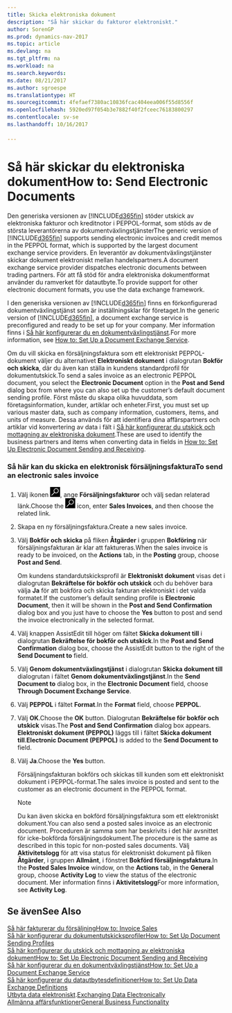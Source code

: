 ```yaml
---
title: Skicka elektroniska dokument
description: "Så här skickar du fakturor elektroniskt."
author: SorenGP
ms.prod: dynamics-nav-2017
ms.topic: article
ms.devlang: na
ms.tgt_pltfrm: na
ms.workload: na
ms.search.keywords: 
ms.date: 08/21/2017
ms.author: sgroespe
ms.translationtype: HT
ms.sourcegitcommit: 4fefaef7380ac10836fcac404eea006f55d8556f
ms.openlocfilehash: 5920ed97f054b3e7882f40f2fceec76183800297
ms.contentlocale: sv-se
ms.lasthandoff: 10/16/2017

---
```

# <a name="how-to-send-electronic-documents"></a><span data-ttu-id="181a3-103">Så här skickar du elektroniska dokument</span><span class="sxs-lookup"><span data-stu-id="181a3-103">How to: Send Electronic Documents</span></span>
<span data-ttu-id="181a3-104">Den generiska versionen av [!INCLUDE[d365fin](includes/d365fin_md.md)] stöder utskick av elektroniska fakturor och kreditnotor i PEPPOL-format, som stöds av de största leverantörerna av dokumentväxlingstjänster</span><span class="sxs-lookup"><span data-stu-id="181a3-104">The generic version of [!INCLUDE[d365fin](includes/d365fin_md.md)] supports sending electronic invoices and credit memos in the PEPPOL format, which is supported by the largest document exchange service providers.</span></span> <span data-ttu-id="181a3-105">En leverantör av dokumentväxlingstjänster skickar dokument elektroniskt mellan handelspartners.</span><span class="sxs-lookup"><span data-stu-id="181a3-105">A document exchange service provider dispatches electronic documents between trading partners.</span></span> <span data-ttu-id="181a3-106">För att få stöd för andra elektroniska dokumentformat använder du ramverket för datautbyte.</span><span class="sxs-lookup"><span data-stu-id="181a3-106">To provide support for other electronic document formats, you use the data exchange framework.</span></span>  

 <span data-ttu-id="181a3-107">I den generiska versionen av [!INCLUDE[d365fin](includes/d365fin_md.md)] finns en förkonfigurerad dokumentväxlingstjänst som är inställningsklar för företaget.</span><span class="sxs-lookup"><span data-stu-id="181a3-107">In the generic version of [!INCLUDE[d365fin](includes/d365fin_md.md)], a document exchange service is preconfigured and ready to be set up for your company.</span></span> <span data-ttu-id="181a3-108">Mer information finns i [Så här konfigurerar du en dokumentväxlingstjänst](across-how-to-set-up-a-document-exchange-service.md).</span><span class="sxs-lookup"><span data-stu-id="181a3-108">For more information, see [How to: Set Up a Document Exchange Service](across-how-to-set-up-a-document-exchange-service.md).</span></span>  

 <span data-ttu-id="181a3-109">Om du vill skicka en försäljningsfaktura som ett elektroniskt PEPPOL-dokument väljer du alternativet **Elektroniskt dokument** i dialogrutan **Bokför och skicka**, där du även kan ställa in kundens standardprofil för dokumentutskick.</span><span class="sxs-lookup"><span data-stu-id="181a3-109">To send a sales invoice as an electronic PEPPOL document, you select the **Electronic Document** option in the **Post and Send** dialog box from where you can also set up the customer’s default document sending profile.</span></span> <span data-ttu-id="181a3-110">Först måste du skapa olika huvuddata, som företagsinformation, kunder, artiklar och enheter.</span><span class="sxs-lookup"><span data-stu-id="181a3-110">First, you must set up various master data, such as company information, customers, items, and units of measure.</span></span> <span data-ttu-id="181a3-111">Dessa används för att identifiera dina affärspartners och artiklar vid konvertering av data i fält i [Så här konfigurerar du utskick och mottagning av elektroniska dokument](across-how-to-set-up-electronic-document-sending-and-receiving.md).</span><span class="sxs-lookup"><span data-stu-id="181a3-111">These are used to identify the business partners and items when converting data in fields in [How to: Set Up Electronic Document Sending and Receiving](across-how-to-set-up-electronic-document-sending-and-receiving.md).</span></span>  

### <a name="to-send-an-electronic-sales-invoice"></a><span data-ttu-id="181a3-112">Så här kan du skicka en elektronisk försäljningsfaktura</span><span class="sxs-lookup"><span data-stu-id="181a3-112">To send an electronic sales invoice</span></span>  

1.  <span data-ttu-id="181a3-113">Välj ikonen ![Söka efter sida eller rapport](media/ui-search/search_small.png "ikonen Söka efter sida eller rapport"), ange **Försäljningsfakturor** och välj sedan relaterad länk.</span><span class="sxs-lookup"><span data-stu-id="181a3-113">Choose the ![Search for Page or Report](media/ui-search/search_small.png "Search for Page or Report icon") icon, enter **Sales Invoices**, and then choose the related link.</span></span>  

2.  <span data-ttu-id="181a3-114">Skapa en ny försäljningsfaktura.</span><span class="sxs-lookup"><span data-stu-id="181a3-114">Create a new sales invoice.</span></span>  

3.  <span data-ttu-id="181a3-115">Välj **Bokför och skicka** på fliken **Åtgärder** i gruppen **Bokföring** när försäljningsfakturan är klar att faktureras.</span><span class="sxs-lookup"><span data-stu-id="181a3-115">When the sales invoice is ready to be invoiced, on the **Actions** tab, in the **Posting** group, choose **Post and Send**.</span></span>  

     <span data-ttu-id="181a3-116">Om kundens standardutskicksprofil är **Elektroniskt dokument** visas det i dialogrutan **Bekräftelse för bokför och utskick** och du behöver bara välja **Ja** för att bokföra och skicka fakturan elektroniskt i det valda formatet.</span><span class="sxs-lookup"><span data-stu-id="181a3-116">If the customer’s default sending profile is **Electronic Document**, then it will be shown in the **Post and Send Confirmation** dialog box and you just have to choose the **Yes** button to post and send the invoice electronically in the selected format.</span></span>  

4.  <span data-ttu-id="181a3-117">Välj knappen AssistEdit till höger om fältet **Skicka dokument till** i dialogrutan **Bekräftelse för bokför och utskick**.</span><span class="sxs-lookup"><span data-stu-id="181a3-117">In the **Post and Send Confirmation** dialog box, choose the AssistEdit button to the right of the **Send Document to** field.</span></span>  

5.  <span data-ttu-id="181a3-118">Välj **Genom dokumentväxlingstjänst** i dialogrutan **Skicka dokument till** dialogrutan i fältet **Genom dokumentväxlingstjänst**.</span><span class="sxs-lookup"><span data-stu-id="181a3-118">In the **Send Document to** dialog box, in the **Electronic Document** field, choose **Through Document Exchange Service**.</span></span>  

6.  <span data-ttu-id="181a3-119">Välj **PEPPOL** i fältet **Format**.</span><span class="sxs-lookup"><span data-stu-id="181a3-119">In the **Format** field, choose **PEPPOL**.</span></span>  

7.  <span data-ttu-id="181a3-120">Välj **OK**.</span><span class="sxs-lookup"><span data-stu-id="181a3-120">Choose the **OK** button.</span></span> <span data-ttu-id="181a3-121">Dialogrutan **Bekräftelse för bokför och utskick** visas.</span><span class="sxs-lookup"><span data-stu-id="181a3-121">The **Post and Send Confirmation** dialog box appears.</span></span> <span data-ttu-id="181a3-122">**Elektroniskt dokument (PEPPOL)** läggs till i fältet **Skicka dokument till**.</span><span class="sxs-lookup"><span data-stu-id="181a3-122">**Electronic Document (PEPPOL)** is added to the **Send Document to** field.</span></span>  

8.  <span data-ttu-id="181a3-123">Välj **Ja**.</span><span class="sxs-lookup"><span data-stu-id="181a3-123">Choose the **Yes** button.</span></span>  

     <span data-ttu-id="181a3-124">Försäljningsfakturan bokförs och skickas till kunden som ett elektroniskt dokument i PEPPOL-format.</span><span class="sxs-lookup"><span data-stu-id="181a3-124">The sales invoice is posted and sent to the customer as an electronic document in the PEPPOL format.</span></span>  

    > [!NOTE]  
    >  <span data-ttu-id="181a3-125">Du kan även skicka en bokförd försäljningsfaktura som ett elektroniskt dokument.</span><span class="sxs-lookup"><span data-stu-id="181a3-125">You can also send a posted sales invoice as an electronic document.</span></span> <span data-ttu-id="181a3-126">Proceduren är samma som har beskrivits i det här avsnittet för icke-bokförda försäljningsdokument.</span><span class="sxs-lookup"><span data-stu-id="181a3-126">The procedure is the same as described in this topic for non-posted sales documents.</span></span> <span data-ttu-id="181a3-127">Välj **Aktivitetslogg** för att visa status för elektroniskt dokument på fliken **Åtgärder**, i gruppen **Allmänt**, i fönstret **Bokförd försäljningsfaktura**.</span><span class="sxs-lookup"><span data-stu-id="181a3-127">In the **Posted Sales Invoice** window, on the **Actions** tab, in the **General** group, choose **Activity Log** to view the status of the electronic document.</span></span> <span data-ttu-id="181a3-128">Mer information finns i **Aktivitetslogg**</span><span class="sxs-lookup"><span data-stu-id="181a3-128">For more information, see **Activity Log**.</span></span>  

## <a name="see-also"></a><span data-ttu-id="181a3-129">Se även</span><span class="sxs-lookup"><span data-stu-id="181a3-129">See Also</span></span>  
[<span data-ttu-id="181a3-130">Så här fakturerar du försäljning</span><span class="sxs-lookup"><span data-stu-id="181a3-130">How to: Invoice Sales</span></span>](sales-how-invoice-sales.md)  
[<span data-ttu-id="181a3-131">Så här konfigurerar du dokumentutskicksprofiler</span><span class="sxs-lookup"><span data-stu-id="181a3-131">How to: Set Up Document Sending Profiles</span></span>](sales-how-setup-document-send-profiles.md)  
[<span data-ttu-id="181a3-132">Så här konfigurerar du utskick och mottagning av elektroniska dokument</span><span class="sxs-lookup"><span data-stu-id="181a3-132">How to: Set Up Electronic Document Sending and Receiving</span></span>](across-how-to-set-up-electronic-document-sending-and-receiving.md)  
[<span data-ttu-id="181a3-133">Så här konfigurerar du en dokumentväxlingstjänst</span><span class="sxs-lookup"><span data-stu-id="181a3-133">How to: Set Up a Document Exchange Service</span></span>](across-how-to-set-up-a-document-exchange-service.md)  
[<span data-ttu-id="181a3-134">Så här konfigurerar du datautbytesdefinitioner</span><span class="sxs-lookup"><span data-stu-id="181a3-134">How to: Set Up Data Exchange Definitions</span></span>](across-how-to-set-up-data-exchange-definitions.md)  
<span data-ttu-id="181a3-135">[Utbyta data elektroniskt](across-data-exchange.md).</span><span class="sxs-lookup"><span data-stu-id="181a3-135">[Exchanging Data Electronically](across-data-exchange.md)</span></span>  
[<span data-ttu-id="181a3-136">Allmänna affärsfunktioner</span><span class="sxs-lookup"><span data-stu-id="181a3-136">General Business Functionality</span></span>](ui-across-business-areas.md)  

